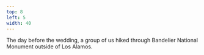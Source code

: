 ```yaml
---
top: 8
left: 5
width: 40
---
```

The day before the wedding,
a group of us hiked through Bandelier National Monument
outside of Los Alamos.
